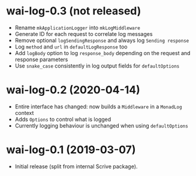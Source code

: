 # wai-log-0.3 (not released)

* Rename `mkApplicationLogger` into `mkLogMiddleware`
* Generate ID for each request to correlate log messages
* Remove optional `logSendingResponse` and always log `Sending response`
* Log `method` and `url` in `defaultLogResponse` too
* Add `logBody` option to log `response_body` depending on the request and
  response parameters
* Use `snake_case` consistently in log output fields for `defaultOptions`

# wai-log-0.2 (2020-04-14)

* Entire interface has changed: now builds a `Middleware` in a `MonadLog`
  context
* Adds `Options` to control what is logged
* Currently logging behaviour is unchanged when using `defaultOptions`

# wai-log-0.1 (2019-03-07)

* Initial release (split from internal Scrive package).
